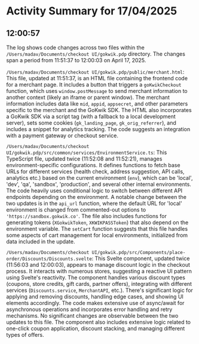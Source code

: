 # Activity Summary for 17/04/2025

## 12:00:57
The log shows code changes across two files within the `/Users/madav/Documents/checkout UI/gokwik.pdp` directory.  The changes span a period from 11:51:37 to 12:00:03 on April 17, 2025.


`/Users/madav/Documents/checkout UI/gokwik.pdp/public/merchant.html`: This file, updated at 11:51:37, is an HTML file containing the frontend code for a merchant page.  It includes a button that triggers a `goKwikCheckout` function, which uses `window.postMessage` to send merchant information to another context (likely an iframe or parent window). The merchant information includes data like `mid`, `appid`, `appsecret`, and other parameters specific to the merchant and the GoKwik SDK.  The HTML also incorporates a GoKwik SDK via a script tag (with a fallback to a local development server), sets some cookies (`gk_landing_page`, `gk_orig_referrer`), and includes a snippet for analytics tracking.  The code suggests an integration with a payment gateway or checkout service.


`/Users/madav/Documents/checkout UI/gokwik.pdp/src/common/services/EnvironmentService.ts`: This TypeScript file, updated twice (11:52:08 and 11:52:21), manages environment-specific configurations. It defines functions to fetch base URLs for different services (health check, address suggestion, API calls, analytics etc.) based on the current environment (`env`), which can be 'local', 'dev', 'qa', 'sandbox', 'production', and several other internal environments.  The code heavily uses conditional logic to switch between different API endpoints depending on the environment.  A notable change between the two updates is in the `api_url` function, where the default URL for 'local' environment is changed from commented-out options to `'https://sandbox.gokwik.co'`. The file also includes functions for generating tokens (`XGokwikToken`, `XKWIKPASSToken`) that also depend on the environment variable.  The `setCart` function suggests that this file handles some aspects of cart management for local environments, initialized from data included in the update.



`/Users/madav/Documents/checkout UI/gokwik.pdp/src/Components/place-order/Discounts/Discounts.svelte`: This Svelte component, updated twice (11:56:03 and 12:00:03), appears to manage discount logic in the checkout process. It interacts with numerous stores, suggesting a reactive UI pattern using Svelte's reactivity. The component handles various discount types (coupons, store credits, gift cards, partner offers), integrating with different services (`Discounts.service`, `MerchantAPI`, etc.). There's significant logic for applying and removing discounts, handling edge cases, and showing UI elements accordingly.  The code makes extensive use of async/await for asynchronous operations and incorporates error handling and retry mechanisms. No significant changes are observable between the two updates to this file.  The component also includes extensive logic related to one-click coupon application, discount stacking, and managing different types of offers.

